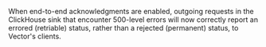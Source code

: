 When end-to-end acknowledgments are enabled, outgoing requests in the ClickHouse sink that encounter 500-level errors will now correctly report an errored (retriable) status, rather than a rejected (permanent) status, to Vector's clients.
